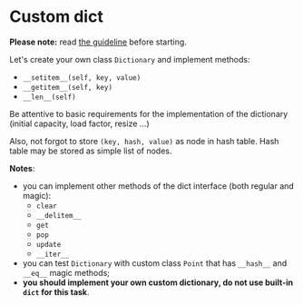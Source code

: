 # Custom dict

**Please note:** read [the guideline](https://github.com/mate-academy/py-task-guideline/blob/main/README.md)
before starting.

Let's create your own class `Dictionary` and implement methods:
- `__setitem__(self, key, value)` 
- `__getitem__(self, key)` 
- `__len__(self)`

Be attentive to basic requirements for the implementation of the dictionary (initial capacity, load factor, resize ...)

Also, not forgot to store `(key, hash, value)` as node in hash table. Hash table may be stored as simple list of nodes.

**Notes**: 
- you can implement other methods of the dict interface (both regular and magic):
  - `clear`
  - `__delitem__`
  - `get`
  - `pop`
  - `update`
  - `__iter__`
- you can test `Dictionary` with custom class `Point` that has `__hash__` and `__eq__` magic methods;
- **you should implement your own custom dictionary, do not use built-in `dict` for this task**.